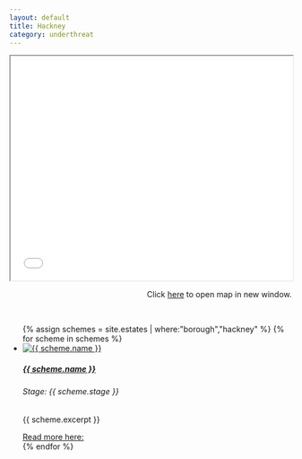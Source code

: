 ```yaml
---
layout: default
title: Hackney 
category: underthreat
---
```

<div class="col">
<div class="embed-responsive embed-responsive-16by9">
<iframe src="{{ site.baseurl }}/underthreat/hackneymap.html" width="100%" height="400px"></iframe>
</div>
<p align="right">Click <a href="{{ site.baseurl }}/underthreat/hackneymap.html">here</a> to open map in new window.</p>
</div>
<br>

<div class="col">
              <ul class="row list-unstyled justify-content-center">
{% assign schemes = site.estates | where:"borough","hackney" %}
  {% for scheme in schemes %}
                <li class="col-5" data-aos="fade-up">
                  <div class="card card-sm">
                    <a href="{{ scheme.url }}">
                      <img class="card-img-top" src="{{ scheme.images.first }}" alt="{{ scheme.name }}">
                    </a>
		    <div class="card-body">
                      <a href="{{ scheme.url }}">
                      <h5 class="card-title">{{ scheme.name }}</h5>
		      </a>
		      <h6 class="card-subtitle mb-2 {% if scheme.stage == 'Preparation' %}text-warning{% elsif scheme.stage == 'Implementation' %}text-danger{% elsif scheme.stage == 'Proposal' %}text-success{% endif %}">Stage: {{ scheme.stage }}</h6>
		      <p class="card-text">{{ scheme.excerpt }}</p>
                      <a target="_blank" href="{{ scheme.url }}" data-toggle="tooltip" data-placement="top" title="Open in new tab">Read more here: <i class="icon-popup"></i></a>
                  </div>
                  </div>
                </li>
{% endfor %}
              </ul>
</div>
